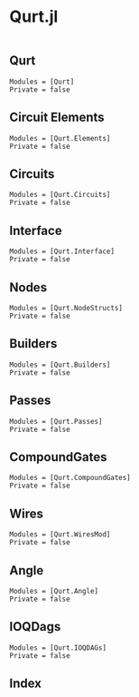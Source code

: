 # Qurt.jl

```@contents
```

## Qurt
```@autodocs
Modules = [Qurt]
Private = false
```

## Circuit Elements
```@autodocs
Modules = [Qurt.Elements]
Private = false
```

## Circuits

```@autodocs
Modules = [Qurt.Circuits]
Private = false
```

## Interface
```@autodocs
Modules = [Qurt.Interface]
Private = false
```

## Nodes
```@autodocs
Modules = [Qurt.NodeStructs]
Private = false
```

## Builders
```@autodocs
Modules = [Qurt.Builders]
Private = false
```

## Passes
```@autodocs
Modules = [Qurt.Passes]
Private = false
```

## CompoundGates
```@autodocs
Modules = [Qurt.CompoundGates]
Private = false
```

## Wires
```@autodocs
Modules = [Qurt.WiresMod]
Private = false
```

## Angle
```@autodocs
Modules = [Qurt.Angle]
Private = false
```

## IOQDags
```@autodocs
Modules = [Qurt.IOQDAGs]
Private = false
```

## Index
```@index
```
